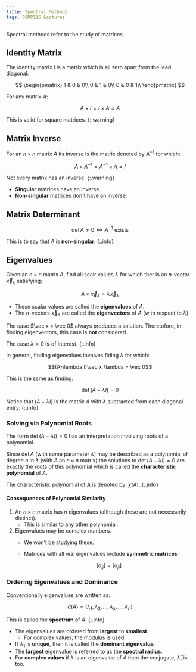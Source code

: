 ```yaml
---
title: Spectral Methods
tags: COMP116 Lectures
---
```

Spectral methods refer to the study of matrices.

## Identity Matrix
The identity matrix $I$ is a matrix which is all zero apart from the lead diagonal:

$$
\begin{pmatrix}
1 & 0 & 0\\
0 & 1 & 0\\
0 & 0 & 1\\
\end{pmatrix}
$$

For any matrix $A$:

$$A\times I = I \times A = A$$

This is valid for square matrices.
{:.warning}

## Matrix Inverse
For an $n\times n$ matrix $A$ its inverse is the matrix denoted by $A^{-1}$ for which:

$$A\times A^{-1}=A^{-1}\times A=I$$

Not every matrix has an inverse.
{:.warning}

* **Singular** matrices have an inverse. 
* **Non-singular** matrices don't have an inverse. 

## Matrix Determinant

$$\det A \neq 0 \iff A^{-1} \text{ exists}$$

This is to say that $A$ is **non-singular**.
{:.info}

## Eigenvalues
Given an $n\times n$ matrix $A$, find all scalr values $\lambda$ for which ther is an $n$-vector $\vec x_\lambda$ satisfying:

$$A\times \vec x_\lambda = \lambda \vec x_\lambda$$

* These scalar values are called the **eigenvalues** of $A$.
* The $n$-vectors $\vec x_\lambda$ are called the **eigenvectors** of $A$ (with respect to $\lambda$).

The case $\vec x = \vec 0$ always produces a solution. Theretofore, in finding eigenvectors, this case is **not** considered.

The case $\lambda = 0$ **is** of interest.
{:.info}

In general, finding eigenvalues involves fiding $\lambda$ for which:

$$(A-\lambda I)\vec x_\lambda = \vec 0$$

This is the same as finding:

$$\det(A-\lambda I)=0$$

Notice that $(A-\lambda I)$ is the matrix $A$ with $\lambda$ subtracted from each diagonal entry.
{:.info}

### Solving via Polynomial Roots
The form $\det(A-\lambda I)=0$ has an interpretation involving roots of a polynomial.

Since $\det A$ (with some parameter $\lambda$) may be described as a polynomial of degree $n$ in $\lambda$ (with $A$ an $n\times n$ matrix) the solutions to $\det(A-\lambda I)=0$ are exactly the roots of this polynomial which is called the **characteristic polynomial** of $A$.

The characteristic polynomial of $A$ is denoted by: $\chi(A)$.
{:.info}

#### Consequences of Polynomial Similarity

1. An $n\times n$ matrix has $n$ eigenvalues (although these are not necessarily distinct).
	* This is similar to any other polynomial.
1. Eigenvalues may be complex numbers.
	* We won't be studying these.
	* Matrices with all real eigenvalues include **symmetric matrices**:
	
		$$[a_{ij}]=[a_{ji}]$$
		
### Ordering Eigenvalues and Dominance
Conventionally eigenvalues are written as:

$$\sigma(A)=(\lambda_1,\lambda_2,\ldots,\lambda_k,\ldots,\lambda_n)$$

This is called the **spectrum** of $A$.
{:.info}

* The eigenvalues are ordered from **largest** to **smallest**.
	* For complex values, the modulus is used.
* If $\lambda_1$ is **unique**, then it is called the **dominant eigenvalue**.
* The **largest** eigenvalue is referred to as the **spectral radius**.
* For **complex values** if $\lambda$ is an eigenvalue of $A$ then the conjugate, $\bar\lambda$, is too.